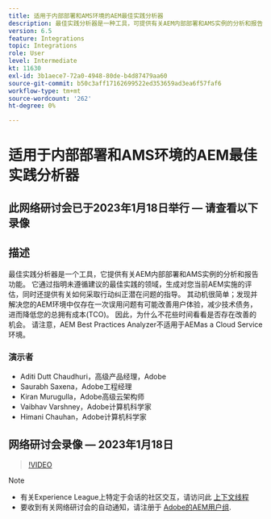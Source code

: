 ```yaml
---
title: 适用于内部部署和AMS环境的AEM最佳实践分析器
description: 最佳实践分析器是一种工具，可提供有关AEM内部部署和AMS实例的分析和报告功能。 它通过指明未遵循建议的最佳实践的领域，生成对您当前AEM实施的评估，同时还提供有关如何采取行动纠正潜在问题的指导。
version: 6.5
feature: Integrations
topic: Integrations
role: User
level: Intermediate
kt: 11630
exl-id: 3b1aece7-72a0-4948-80de-b4d87479aa60
source-git-commit: b50c3aff17162699522ed353659ad3ea6f57faf6
workflow-type: tm+mt
source-wordcount: '262'
ht-degree: 0%

---
```


# 适用于内部部署和AMS环境的AEM最佳实践分析器

## 此网络研讨会已于2023年1月18日举行 — 请查看以下录像

## 描述

最佳实践分析器是一个工具，它提供有关AEM内部部署和AMS实例的分析和报告功能。 它通过指明未遵循建议的最佳实践的领域，生成对您当前AEM实施的评估，同时还提供有关如何采取行动纠正潜在问题的指导。 其动机很简单；发现并解决您的AEM环境中仅存在一次误用问题有可能改善用户体验，减少技术债务，进而降低您的总拥有成本(TCO)。 因此，为什么不花些时间看看是否存在改善的机会。
请注意，AEM Best Practices Analyzer不适用于AEMas a Cloud Service环境。

### 演示者

* Aditi Dutt Chaudhuri，高级产品经理，Adobe
* Saurabh Saxena，Adobe工程经理
* Kiran Murugulla，Adobe高级云架构师
* Vaibhav Varshney，Adobe计算机科学家
* Himani Chauhan，Adobe计算机科学家

## 网络研讨会录像 — 2023年1月18日

>[!VIDEO](https://video.tv.adobe.com/v/3413364/)

>[!NOTE]
>
>* 有关Experience League上特定于会话的社区交互，请访问此 [上下文线程](https://bit.ly/3Z6AyM1)
>* 要收到有关网络研讨会的自动通知，请注册于 [Adobe的AEM用户组](https://aem-augs.adobe.com/).

